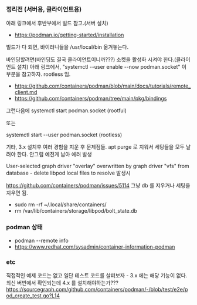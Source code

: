 ### 정리전 (서버용, 클라이언트용)

아래 링크에서 후반부에서 빌드 참고.(서버 설치)
- https://podman.io/getting-started/installation

빌드가 다 되면, 바이러니들을 /usr/local/bin 옮겨놓는다.

바인딩할려면(바인딩도 결국 클라이언트이니까???) 소켓을 활성화 시켜야 한다.(클라이언트 설치)
아래 링크에서,
"systemctl --user enable --now podman.socket"
이 부분을 참고하자. rootless 임.

- https://github.com/containers/podman/blob/main/docs/tutorials/remote_client.md
- https://github.com/containers/podman/tree/main/pkg/bindings

그런다음에
systemctl start podman.socket (rootful)

또는 

systemctl start --user podman.socket (rootless)

기타, 3.x 설치후 여러 경험을 지운 후 문제점들.
apt purge 로 지워서 세팅들을 모두 날려야 한다. 안그럼 예전게 남아 에러 발생

User-selected graph driver "overlay" overwritten by graph driver "vfs" from database - delete libpod local files to resolve
발생시

https://github.com/containers/podman/issues/5114
그냥 db 를 지우거나 세팅을 지우면 됨.

- sudo rm -rf ~/.local/share/containers/
- rm /var/lib/containers/storage/libpod/bolt_state.db

### podman 상태
- podman --remote info
- https://www.redhat.com/sysadmin/container-information-podman

### etc
직접적인 예제 코드는 없고 일단 테스트 코드를 살펴보자 - 3.x 에는 해당 기능이 없다. 최신 버번에서 확인되는데 4.x 를 설치해야하는가???
https://sourcegraph.com/github.com/containers/podman/-/blob/test/e2e/pod_create_test.go?L14